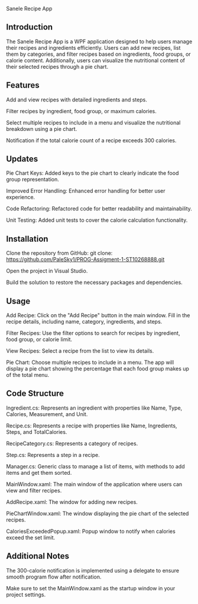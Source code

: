 Sanele Recipe App

Introduction
------------
The Sanele Recipe App is a WPF application designed to help users manage their recipes and ingredients efficiently. 
Users can add new recipes, list them by categories, and filter recipes based on ingredients, food groups, or calorie content. 
Additionally, users can visualize the nutritional content of their selected recipes through a pie chart.


Features
------------
  Add and view recipes with detailed ingredients and steps.

  Filter recipes by ingredient, food group, or maximum calories.

  Select multiple recipes to include in a menu and visualize the nutritional breakdown using a pie chart.

  Notification if the total calorie count of a recipe exceeds 300 calories.


Updates
------------
  Pie Chart Keys: Added keys to the pie chart to clearly indicate the food group representation.

  Improved Error Handling: Enhanced error handling for better user experience.

  Code Refactoring: Refactored code for better readability and maintainability.

  Unit Testing: Added unit tests to cover the calorie calculation functionality.


Installation
------------
  Clone the repository from GitHub: git clone: https://github.com/PaleSky1/PROG-Assigment-1-ST10268888.git

  Open the project in Visual Studio.

  Build the solution to restore the necessary packages and dependencies.


Usage
------------
  Add Recipe: Click on the "Add Recipe" button in the main window. Fill in the recipe details, including name, category, ingredients, and steps.

  Filter Recipes: Use the filter options to search for recipes by ingredient, food group, or calorie limit.

  View Recipes: Select a recipe from the list to view its details.

  Pie Chart: Choose multiple recipes to include in a menu. The app will display a pie chart showing the percentage that each food group makes up of the total menu.


Code Structure
------------
  Ingredient.cs: Represents an ingredient with properties like Name, Type, Calories, Measurement, and Unit.

  Recipe.cs: Represents a recipe with properties like Name, Ingredients, Steps, and TotalCalories.

  RecipeCategory.cs: Represents a category of recipes.

  Step.cs: Represents a step in a recipe.

  Manager.cs: Generic class to manage a list of items, with methods to add items and get them sorted.

  MainWindow.xaml: The main window of the application where users can view and filter recipes.

  AddRecipe.xaml: The window for adding new recipes.

  PieChartWindow.xaml: The window displaying the pie chart of the selected recipes.

  CaloriesExceededPopup.xaml: Popup window to notify when calories exceed the set limit.


Additional Notes
------------
  The 300-calorie notification is implemented using a delegate to ensure smooth program flow after notification.

  Make sure to set the MainWindow.xaml as the startup window in your project settings.
